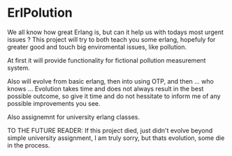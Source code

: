 # ErlPolution

We all know how great Erlang is, but can it help us with todays most urgent issues ?
This project will try to both teach you some erlang, hopefuly for greater good and touch big enviromental issues, like pollution.

At first it will provide functionality for fictional pollution measurement system.

Also will evolve from  basic erlang, then into using OTP, and then ... who knows ...
Evolution takes time and does not always result in the best possible outcome, so give it time and do not hessitate to inform me of any possible improvements you see.

Also assignemnt for university erlang classes.

TO THE FUTURE READER: 
If this project died, just didn't evolve beyond simple university assignment,
I am truly sorry, but thats evolution, some die in the process. 
